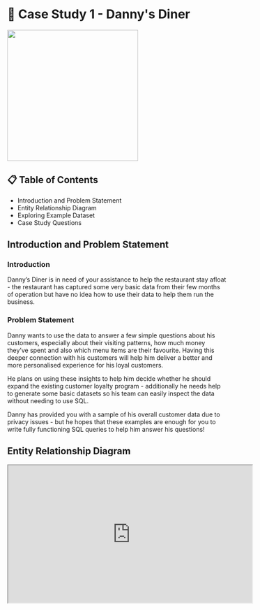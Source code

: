 # :curry: Case Study 1 - Danny's Diner
<img src = 'https://8weeksqlchallenge.com/images/case-study-designs/1.png' width = "300" >

## :clipboard: Table of Contents
- Introduction and Problem Statement
- Entity Relationship Diagram
- Exploring Example Dataset
- Case Study Questions

## Introduction and Problem Statement
### Introduction 
Danny’s Diner is in need of your assistance to help the restaurant stay afloat - the restaurant has captured some very basic data from their few months of operation but have no idea how to use their data to help them run the business.

### Problem Statement
Danny wants to use the data to answer a few simple questions about his customers, especially about their visiting patterns, how much money they’ve spent and also which menu items are their favourite. Having this deeper connection with his customers will help him deliver a better and more personalised experience for his loyal customers.

He plans on using these insights to help him decide whether he should expand the existing customer loyalty program - additionally he needs help to generate some basic datasets so his team can easily inspect the data without needing to use SQL.

Danny has provided you with a sample of his overall customer data due to privacy issues - but he hopes that these examples are enough for you to write fully functioning SQL queries to help him answer his questions!

## Entity Relationship Diagram
<iframe width="560" height="315" src='https://dbdiagram.io/d/608d07e4b29a09603d12edbd/?utm_source=dbdiagram_embed&utm_medium=bottom_open'> </iframe>